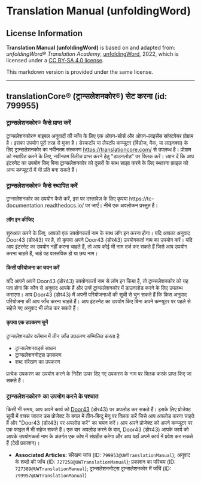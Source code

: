 # Translation Manual (unfoldingWord)

## License Information

**Translation Manual (unfoldingWord)** is based on and adapted from: _unfoldingWord® Translation Academy_, [unfoldingWord](https://unfoldingword.org/utw), 2022, which is licensed under a [CC BY-SA 4.0 license](https://creativecommons.org/licenses/by-sa/4.0/legalcode.en).

This markdown version is provided under the same license.



--------------------------------

## translationCore® (ट्रान्सलेशनकोर®) सेट करना (id: 799955)

### ट्रान्सलेशनकोर® कैसे प्राप्त करें

ट्रान्सलेशनकोर® बाइबल अनुवादों की जाँच के लिए एक ओपन\-सोर्स और ओपन\-लाइसेंस सॉफ़्टवेयर प्रोग्राम है। इसका उपयोग पूरी तरह से मुफ्त है। डेस्कटॉप या लैपटॉप कम्प्यूटर (विंडोज, मैक, या लाइनक्स) के लिए ट्रान्सलेशनकोर का नवीनतम संस्करण https://translationcore.com/ से उपलब्ध है। प्रोग्राम को स्थापित करने के लिए, नवीनतम रिलीज़ प्राप्त करने हेतु "डाउनलोड" पर क्लिक करें। ध्यान दें कि आप इंटरनेट का उपयोग किए बिना ट्रान्सलेशनकोर को दूसरों के साथ साझा करने के लिए स्थापना फ़ाइल को अन्य कम्प्यूटरों में भी प्रति बना सकते हैं।

### ट्रान्सलेशनकोर® कैसे स्थापित करें

ट्रान्सलेशनकोर का उपयोग कैसे करें, इस पर दस्तावेज़ के लिए कृपया https://tc\-documentation.readthedocs.io/ पर जाएँ। नीचे एक अवलोकन प्रस्तुत है।

#### लॉग इन कीजिए

शुरुआत करने के लिए, आपको एक उपयोगकर्ता नाम के साथ लॉग इन करना होगा। यदि आपका अनुवाद Door43 (डोर43\) पर है, तो कृपया अपने Door43 (डोर43\) उपयोगकर्ता नाम का उपयोग करें। यदि आप इंटरनेट का उपयोग नहीं करना चाहते हैं, तो आप कोई भी नाम दर्ज कर सकते हैं जिसे आप उपयोग करना चाहते हैं, चाहे वह वास्तविक हो या छद्म नाम।

#### किसी परियोजना का चयन करें

यदि आपने अपने Door43 (डोर43\) उपयोगकर्ता नाम से लॉग इन किया है, तो ट्रान्सलेशनकोर को यह पता होगा कि कौन से अनुवाद आपके हैं और उन्हें ट्रान्सलेशनकोर में डाउनलोड करने के लिए उपलब्ध कराएगा। आप Door43 (डोर43\) में अपनी परियोजनाओं की सूची से चुन सकते हैं कि किस अनुवाद परियोजना की आप जाँच करना चाहते हैं। आप इंटरनेट का उपयोग किए बिना अपने कम्प्यूटर पर पहले से सहेजे गए अनुवाद भी लोड कर सकते हैं।

#### कृपया एक उपकरण चुनें

ट्रान्सलेशनकोर वर्तमान में तीन जाँच उपकरण सम्मिलित करता है:

* ट्रान्सलेशनवर्ड्स साधन
* ट्रान्सलेशननोट्स उपकरण
* शब्द संरेखण का उपकरण

प्रत्येक उपकरण का उपयोग करने के निर्देश ऊपर दिए गए उपकरण के नाम पर क्लिक करके प्राप्त किए जा सकते हैं।

### ट्रान्सलेशनकोर® का उपयोग करने के पश्चात

किसी भी समय, आप अपने कार्य को [Door43](https://git.door43.org) (डोर43\) पर अपलोड कर सकते हैं। इसके लिए प्रोजेक्ट सूची में वापस जाकर उस प्रोजेक्ट के बगल में तीन\-बिन्दु मेनू पर क्लिक करें जिसे आप अपलोड करना चाहते हैं और "Door43 (डोर43\) पर अपलोड करें" का चयन करें। आप अपने प्रोजेक्ट को अपने कम्प्यूटर पर एक फाइल में भी सहेज सकते हैं। एक बार अपलोड करने के बाद, Door43 (डोर43\) आपके कार्य को आपके उपयोगकर्ता नाम के अंतर्गत एक कोष में संग्रहीत करेगा और आप वहाँ अपने कार्य में प्रवेश कर सकते हैं (देखें प्रकाशन)।

* **Associated Articles:** संरेखण जांच (ID: `799953@UWTranslationManual`); अनुवाद के शब्दों की जाँच (ID: `727258@UWTranslationManual`); प्रकाशन का परिचय (ID: `727389@UWTranslationManual`); ट्रान्सलेशननोट्स ट्रान्सलेशनकोर में जाँचें (ID: `799957@UWTranslationManual`)

